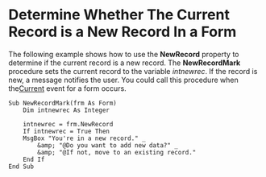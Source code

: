 
# Determine Whether The Current Record is a New Record In a Form

The following example shows how to use the  **NewRecord** property to determine if the current record is a new record. The **NewRecordMark** procedure sets the current record to the variable _intnewrec_. If the record is new, a message notifies the user. You could call this procedure when the[Current](44961599-2B0A-874E-BE64-1E29F47F839F.md) event for a form occurs.


```
Sub NewRecordMark(frm As Form) 
    Dim intnewrec As Integer 
 
    intnewrec = frm.NewRecord 
    If intnewrec = True Then 
    MsgBox "You're in a new record." _ 
        &amp; "@Do you want to add new data?" _ 
        &amp; "@If not, move to an existing record." 
    End If 
End Sub 

```

